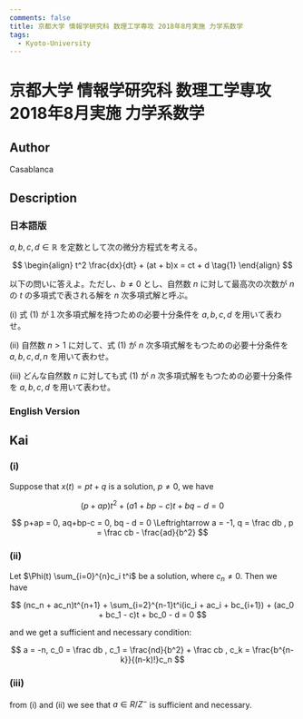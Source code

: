 ```yaml
---
comments: false
title: 京都大学 情報学研究科 数理工学専攻 2018年8月実施 力学系数学
tags:
  - Kyoto-University
---
```

# 京都大学 情報学研究科 数理工学専攻 2018年8月実施 力学系数学

## **Author**
Casablanca

## **Description**
### 日本語版
$a, b, c, d \in \mathbb{R}$ を定数として次の微分方程式を考える。

$$
\begin{align}
t^2 \frac{dx}{dt} + (at + b)x = ct + d  \tag{1}
\end{align}
$$

以下の問いに答えよ。ただし、$b \neq 0$ とし、自然数 $n$ に対して最高次の次数が $n$ の $t$ の多項式で表される解を $n$ 次多項式解と呼ぶ。

(i) 式 (1) が１次多項式解を持つための必要十分条件を $a, b, c, d$ を用いて表わせ。

(ii) 自然数 $n > 1$ に対して、式 (1) が $n$ 次多項式解をもつための必要十分条件を $a, b, c, d, n$ を用いて表わせ。

(iii) どんな自然数 $n$ に対しても式 (1) が $n$ 次多項式解をもつための必要十分条件を $a, b, c, d$ を用いて表わせ。

### English Version


## **Kai**
### (i)
Suppose that $x(t) = pt + q$ is a solution, $p \neq 0$, we have

$$
(p+ap)t^2 + (a1+bp - c)t + bq - d = 0
$$

$$
p+ap = 0, aq+bp-c = 0, bq - d = 0 \Leftrightarrow a = -1, q = \frac db , p = \frac cb - \frac{ad}{b^2}
$$

### (ii)
Let $\Phi(t) \sum_{i=0}^{n}c_i t^i$ be a solution, where $c_n \neq 0$. Then we have

$$
(nc_n + ac_n)t^{n+1} + \sum_{i=2}^{n-1}t^i(ic_i + ac_i + bc_{i+1}) + (ac_0 + bc_1 - c)t + bc_0 - d = 0
$$

and we get a sufficient and necessary condition:

$$
a = -n, c_0 = \frac db , c_1 = \frac{nd}{b^2} + \frac cb , c_k = \frac{b^{n-k}}{(n-k)!}c_n
$$

### (iii)
from (i) and (ii) we see that $a \in R/Z^-$ is sufficient and necessary.

